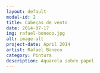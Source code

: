 ```yaml
---
layout: default
modal-id: 2
title: Cabeças de vento
date: 2014-07-17
img: rafael-boneco.jpg
alt: image-alt
project-date: April 2014
artist: Rafael Boneco
category: Pintura
description: Aquarela sobre papel
---
```

